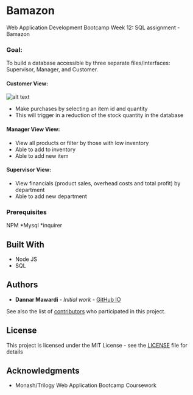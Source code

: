 # Bamazon
Web Application Development Bootcamp Week 12: SQL assignment - Bamazon

### Goal: 
To build a database accessible by three separate files/interfaces: Supervisor, Manager, and Customer.

#### Customer View:
![alt text](https://media.giphy.com/media/LrLanEM5qwGECFM1Oc/giphy.gif)
* Make purchases by selecting an item id and quantity
* This will trigger in a reduction of the stock quantity in the database

#### Manager View View:
* View all products or filter by those with low inventory
* Able to add to inventory
* Able to add new item

#### Supervisor View:
* View financials (product sales, overhead costs and total profit) by department
* Able to add new department

### Prerequisites
NPM
*Mysql
*inquirer

## Built With

* Node JS
* SQL

## Authors

* **Dannar Mawardi** - *Initial work* - [GitHub IO](https://dmawardi.github.io)

See also the list of [contributors](https://github.com/dmawardi/Bamazon/contributors) who participated in this project.

## License

This project is licensed under the MIT License - see the [LICENSE](LICENSE) file for details

## Acknowledgments

* Monash/Trilogy Web Application Bootcamp Coursework
